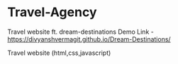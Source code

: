 # Travel-Agency
Travel website ft. dream-destinations
Demo Link - https://divyanshvermagit.github.io/Dream-Destinations/

Travel website (html,css,javascript)
